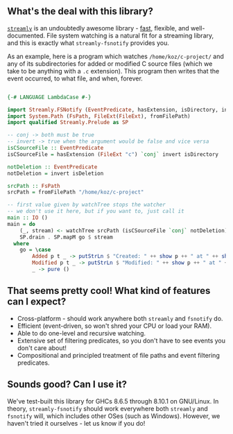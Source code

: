## What's the deal with this library?

[``streamly``][1] is an undoubtedly awesome library - [fast][2], flexible, and
well-documented. File system watching is a natural fit for a streaming library,
and this is exactly what ``streamly-fsnotify`` provides you.

As an example, here is a program which watches ``/home/koz/c-project/`` and any
of its subdirectories for added or modified C source files (which we take to be
anything with a ``.c`` extension). This program then writes that the event
occurred, to what file, and when, forever.

```haskell

{-# LANGUAGE LambdaCase #-}

import Streamly.FSNotify (EventPredicate, hasExtension, isDirectory, invert, isDeletion, conj, watchTree)
import System.Path (FsPath, FileExt(FileExt), fromFilePath)
import qualified Streamly.Prelude as SP

-- conj -> both must be true
-- invert -> true when the argument would be false and vice versa
isCSourceFile :: EventPredicate
isCSourceFile = hasExtension (FileExt "c") `conj` invert isDirectory

notDeletion :: EventPredicate
notDeletion = invert isDeletion

srcPath :: FsPath
srcPath = fromFilePath "/home/koz/c-project"

-- first value given by watchTree stops the watcher
-- we don't use it here, but if you want to, just call it
main :: IO ()
main = do
    (_, stream) <- watchTree srcPath (isCSourceFile `conj` notDeletion)
    SP.drain . SP.mapM go $ stream
  where
    go = \case
        Added p t _ -> putStrLn $ "Created: " ++ show p ++ " at " ++ show t
        Modified p t _ -> putStrLn $ "Modified: " ++ show p ++ " at " ++ show t
        _ -> pure ()
```

## That seems pretty cool! What kind of features can I expect?

* Cross-platform - should work anywhere both ``streamly`` and ``fsnotify`` do.
* Efficient (event-driven, so won't shred your CPU or load your RAM).
* Able to do one-level and recursive watching.
* Extensive set of filtering predicates, so you don't have to see events you
  don't care about!
* Compositional and principled treatment of file paths and event filtering
  predicates.

## Sounds good? Can I use it?

We've test-built this library for GHCs 8.6.5 through 8.10.1 on GNU/Linux. In
theory, ``streamly-fsnotify`` should work everywhere both ``streamly`` and
``fsnotify`` will, which includes other OSes (such as Windows). However, we
haven't tried it ourselves - let us know if you do!

[1]: http://hackage.haskell.org/package/streamly
[2]: https://github.com/composewell/streaming-benchmarks
